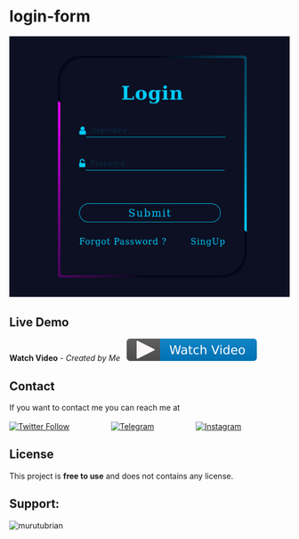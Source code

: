 # login-form
![Page Screenshot](https://github.com/brianmurutu/login-form/blob/main/Screenshot%202023-10-17%20at%2020-41-20%20Animated%20Login%20From.png)

## Live Demo

**Watch Video** - *Created by Me* &nbsp; [![Watch Video](https://raw.githubusercontent.com/ChristianFJung/simple-github-buttons/master/watchVideo.svg)](https://right-pelican.static.domains/login-form-1)
 

## Contact

If you want to contact me you can reach me at <br><br>
[![Twitter Follow](https://img.shields.io/twitter/follow/originalkingpin?style=social)](https://twitter.com/intent/follow?screen_name=originalkingpin)
&nbsp;&nbsp;&nbsp;&nbsp;&nbsp;&nbsp;&nbsp;&nbsp;&nbsp;&nbsp;&nbsp;&nbsp;&nbsp;&nbsp;&nbsp;&nbsp;&nbsp;
 [![Telegram](https://img.shields.io/badge/Telegram-%23E4405F.svg?logo=Telegram&logoColor=white)](https://telegram.me/CT_AdminBot) 
 &nbsp;&nbsp;&nbsp;&nbsp;&nbsp;&nbsp;&nbsp;&nbsp;&nbsp;&nbsp;&nbsp;&nbsp;&nbsp;&nbsp;&nbsp;&nbsp;&nbsp;
 [![Instagram](https://img.shields.io/badge/Instagram-%23E4405F.svg?logo=Instagram&logoColor=white)](https://www.instagram.com/sir_brian_ke)

## License

This project is **free to use** and does not contains any license.

## Support:
<p><a href="https://www.buymeacoffee.com/murutubrian"> <img align="left" src="https://cdn.buymeacoffee.com/buttons/v2/default-yellow.png" height="50" width="210" alt="murutubrian" /></a>

